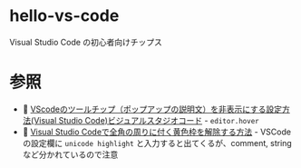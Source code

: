 # hello-vs-code

Visual Studio Code の初心者向けチップス

# 参照

* 📖 [VScodeのツールチップ（ポップアップの説明文）を非表示にする設定方法(Visual Studio Code)ビジュアルスタジオコード](https://pc-walk.com/hide-tooltips/) - `editor.hover`
* 📖 [Visual Studio Codeで全角の周りに付く黄色枠を解除する方法](https://rishuntrading.co.jp/blog/programing/visualstudiocode_ascii_yellowflame/) - VSCodeの設定欄に `unicode highlight` と入力すると出てくるが、comment, string など分かれているので注意
